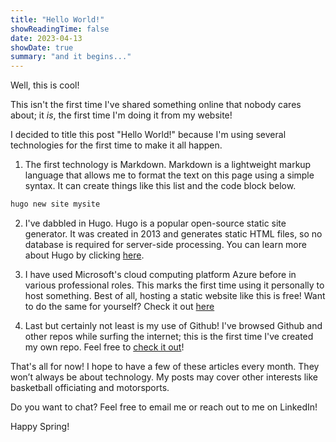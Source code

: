 ```yaml
---
title: "Hello World!"
showReadingTime: false
date: 2023-04-13
showDate: true
summary: "and it begins..."
---
```

Well, this is cool! 

This isn't the first time I've shared something online that nobody cares about; it *is*, the first time I'm doing it from my website!

I decided to title this post "Hello World!" because I'm using several technologies for the first time to make it all happen.

1. The first technology is Markdown. Markdown is a lightweight markup language that allows me to format the text on this page using a simple syntax. It can create things like this list and the code block below.

```sh
hugo new site mysite
```

2. I've dabbled in Hugo. Hugo is a popular open-source static site generator. It was created in 2013 and generates static HTML files, so no database is required for server-side processing. You can learn more about Hugo by clicking [here](https://gohugo.io).

3. I have used Microsoft's cloud computing platform Azure before in various professional roles. This marks the first time using it personally to host something. Best of all, hosting a static website like this is free! Want to do the same for yourself? Check it out [here](https://learn.microsoft.com/en-us/azure/static-web-apps/overview)

4. Last but certainly not least is my use of Github! I've browsed Github and other repos while surfing the internet; this is the first time I've created my own repo. Feel free to [check it out](https://github.com/techzebra)!

That's all for now! I hope to have a few of these articles every month. They won’t always be about technology. My posts may cover other interests like basketball officiating and motorsports.

Do you want to chat? Feel free to email me or reach out to me on LinkedIn!

Happy Spring!

